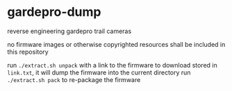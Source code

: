 # gardepro-dump
reverse engineering gardepro trail cameras

no firmware images or otherwise copyrighted resources shall be included in this repository

run `./extract.sh unpack` with a link to the firmware to download stored in `link.txt`, it will dump the firmware into the current directory
run `./extract.sh pack` to re-package the firmware
